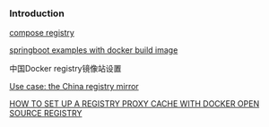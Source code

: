 ### Introduction

[compose registry](./docker-compose.md)

[springboot examples with docker build image](./springboot-examples-docker.md)

中国Docker registry镜像站设置

[Use case: the China registry mirror](https://docs.docker.com/registry/recipes/mirror/#use-case-the-china-registry-mirror)

[HOW TO SET UP A REGISTRY PROXY CACHE WITH DOCKER OPEN SOURCE REGISTRY](https://blog.docker.com/2015/10/registry-proxy-cache-docker-open-source/)